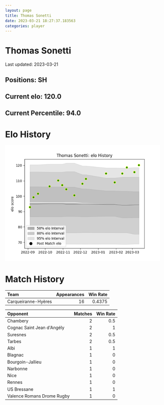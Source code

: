 ```yaml
---  
layout: page  
title: Thomas Sonetti  
date: 2023-03-21 18:27:37.183563  
categories: player  
---
```

# Thomas Sonetti


Last updated: 2023-03-21
## Positions: SH

## Current elo: 120.0

## Current Percentile: 94.0

# Elo History


![elo history](history_ThomasSonetti.png)
# Match History


| Team                |   Appearances |   Win Rate |
|:--------------------|--------------:|-----------:|
| Carqueiranne-Hyères |            16 |     0.4375 |

| Opponent                   |   Matches |   Win Rate |
|:---------------------------|----------:|-----------:|
| Chambery                   |         2 |        0.5 |
| Cognac Saint Jean d'Angély |         2 |        1   |
| Suresnes                   |         2 |        0.5 |
| Tarbes                     |         2 |        0.5 |
| Albi                       |         1 |        1   |
| Blagnac                    |         1 |        0   |
| Bourgoin-Jallieu           |         1 |        0   |
| Narbonne                   |         1 |        0   |
| Nice                       |         1 |        0   |
| Rennes                     |         1 |        0   |
| US Bressane                |         1 |        1   |
| Valence Romans Drome Rugby |         1 |        0   |